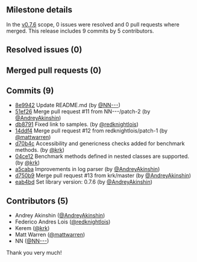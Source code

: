 ## Milestone details

In the [v0.7.6](https://github.com/dotnet/BenchmarkDotNet/issues?q=milestone:v0.7.6) scope, 
0 issues were resolved and 0 pull requests where merged.
This release includes 9 commits by 5 contributors.

## Resolved issues (0)


## Merged pull requests (0)


## Commits (9)

* [8e9942](https://github.com/dotnet/BenchmarkDotNet/commit/8e9942f273ca9f784a4b394ad8dc4da16014a85e) Update README.md (by [@NN---](https://github.com/NN---))
* [51ef26](https://github.com/dotnet/BenchmarkDotNet/commit/51ef267bd77071e23062ec3d10409d7a5161a61e) Merge pull request #11 from NN---/patch-2 (by [@AndreyAkinshin](https://github.com/AndreyAkinshin))
* [db8791](https://github.com/dotnet/BenchmarkDotNet/commit/db87912cda079e861f338bb3670822f028defaa6) Fixed link to samples. (by [@redknightlois](https://github.com/redknightlois))
* [14ddf4](https://github.com/dotnet/BenchmarkDotNet/commit/14ddf43d19ad3ceb7e2f7752413579b0a6f43e1d) Merge pull request #12 from redknightlois/patch-1 (by [@mattwarren](https://github.com/mattwarren))
* [d70b4c](https://github.com/dotnet/BenchmarkDotNet/commit/d70b4cd339c3c40a3a1f7b996b4004ba59c25ff4) Accessibility and genericness checks added for benchmark methods. (by [@krk](https://github.com/krk))
* [04ce12](https://github.com/dotnet/BenchmarkDotNet/commit/04ce12b5a0c73a976482fda7ec6cc23e48bf6e75) Benchmark methods defined in nested classes are supported. (by [@krk](https://github.com/krk))
* [a5caba](https://github.com/dotnet/BenchmarkDotNet/commit/a5cabaa19330dec2961d906ef75a9ff0d8586a8c) Improvements in log parser (by [@AndreyAkinshin](https://github.com/AndreyAkinshin))
* [d750b9](https://github.com/dotnet/BenchmarkDotNet/commit/d750b90b6ae7f749be85a1f0768dc20443462917) Merge pull request #13 from krk/master (by [@AndreyAkinshin](https://github.com/AndreyAkinshin))
* [eab4bd](https://github.com/dotnet/BenchmarkDotNet/commit/eab4bdcb7eb4994db77181c7817e67dcccad6280) Set library version: 0.7.6 (by [@AndreyAkinshin](https://github.com/AndreyAkinshin))

## Contributors (5)

* Andrey Akinshin ([@AndreyAkinshin](https://github.com/AndreyAkinshin))
* Federico Andres Lois ([@redknightlois](https://github.com/redknightlois))
* Kerem ([@krk](https://github.com/krk))
* Matt Warren ([@mattwarren](https://github.com/mattwarren))
* NN ([@NN---](https://github.com/NN---))

Thank you very much!


